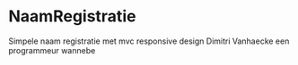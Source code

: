 # NaamRegistratie
Simpele naam registratie met mvc responsive design 
Dimitri Vanhaecke een programmeur wannebe
